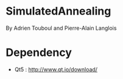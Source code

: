 # SimulatedAnnealing

By Adrien Touboul and Pierre-Alain Langlois

# Dependency

* Qt5 : http://www.qt.io/download/
